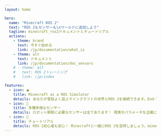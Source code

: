 ```yaml
---
layout: home

hero:
  name: "Minecraft ROS 2"
  text: "ROS 2もセンサーも\nワールドに追加しよう"
  tagline: minecraft_ros2ドキュメントとチュートリアル
  actions:
    - theme: brand
      text: 今すぐ始める
      link: /jp/documentation/what_is
    - theme: alt
      text: ドキュメント
      link: /jp/documentation/doc_sensors
    # - theme: alt
    #   text: ROS 2トレーニング
    #   link: /jp/index

features:
  - icon: ⛰️
    title: Minecraft as a ROS Simulator
    details: あなたが普段よく遊ぶマインクラフトの世界とROS 2を接続できます。End-To-Endシミュレータを作成するコストを大幅に低減します。
  - icon: 🚗
    title: 多種多様なセンサー
    details: ロボット開発に必要なセンサーは全てあります！ 現実のパラメータを正確に再現したカメラ、LiDAR、IMUがデフォルトで用意されています。
  - icon: 📃
    title: チュートリアル
    details: ROS 2初心者も安心！ Minecraftと一緒にROS 2を習得しましょう。minecraft_ros2を使った公式トレーニングが豊富に用意されています。
---
```

